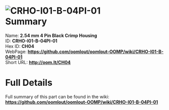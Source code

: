 
![CRHO-I01-B-04PI-01](https://github.com/oomlout/oomlout-OOMP/blob/master/parts/CRHO-I01-B-04PI-01/CRHO-I01-B-04PI-01_420.jpg)   
Summary
=================
  
Name: __2.54 mm 4 Pin Black Crimp Housing__    
ID: __CRHO-I01-B-04PI-01__   
Hex ID: __CH04__   
WebPage: __https://github.com/oomlout/oomlout-OOMP/wiki/CRHO-I01-B-04PI-01__   
Short URL: __http://oom.lt/CH04__   

Full Details
==========================
Full summary of this part can be found in the wiki:   
__https://github.com/oomlout/oomlout-OOMP/wiki/CRHO-I01-B-04PI-01__    


